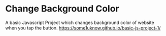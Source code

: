 # Change Background Color
A basic Javascript Project which changes background color of website when you tap the button.
https://some1uknow.github.io/basic-js-project-1/
